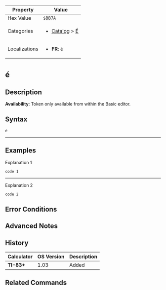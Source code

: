 | Property      | Value |
|---------------|-------|
| Hex Value     | `$BB7A`|
| Categories    | <ul><li>[Catalog](<../categories/Catalog.md>) > [É](<../categories/Catalog.md#É>)</li></ul> |
| Localizations | <ul><li><b>FR</b>: `é`</li></ul> |

# `é`

## Description



<b>Availability</b>: Token only available from within the Basic editor.

## Syntax
`é`

<hr>

## Examples

Explanation 1
```ti-basic
code 1
```
---
Explanation 2
```ti-basic
code 2
```

## Error Conditions


## Advanced Notes


## History
| Calculator | OS Version | Description |
|------------|------------|-------------|
| <b>TI-83+</b> | 1.03 | Added

## Related Commands

    